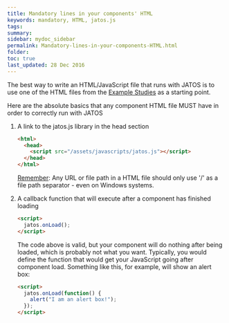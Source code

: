 ```yaml
---
title: Mandatory lines in your components' HTML
keywords: mandatory, HTML, jatos.js
tags:
summary:
sidebar: mydoc_sidebar
permalink: Mandatory-lines-in-your-components-HTML.html
folder:
toc: true
last_updated: 28 Dec 2016
---
```


The best way to write an HTML/JavaScript file that runs with JATOS is to use one of the HTML files from the [Example Studies](Example-Studies.html) as a starting point.

Here are the absolute basics that any component HTML file MUST have in order to correctly run with JATOS

1. A link to the jatos.js library in the head section

   ~~~ html
   <html>
     <head>
       <script src="/assets/javascripts/jatos.js"></script>
     </head>
   </html>   
   ~~~

   [Remember](Troubleshooting.html#a-file-library-image--included-in-the-html-fails-to-load): Any URL or file path in a HTML file should only use '/' as a file path separator - even on Windows systems. 

1. A callback function that will execute after a component has finished loading

   ~~~ html
   <script>
     jatos.onLoad();
   </script>   
   ~~~

   The code above is valid, but your component will do nothing after being loaded, which is probably not what you want. Typically, you would define the function that would get your JavaScript going after component load. Something like this, for example, will show an alert box:

   ~~~ html
   <script>
     jatos.onLoad(function() {
       alert("I am an alert box!");
     });
   </script>
   ~~~



